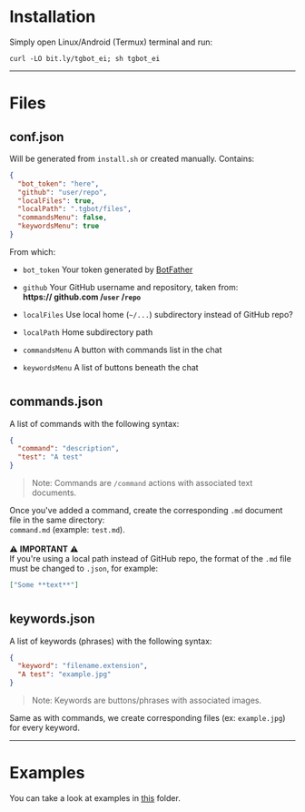 # Installation
Simply open Linux/Android (Termux) terminal and run:
```
curl -LO bit.ly/tgbot_ei; sh tgbot_ei
```
<hr>

# Files
## conf.json
Will be generated from `install.sh` or created manually. Contains:
```json
{
  "bot_token": "here",
  "github": "user/repo",
  "localFiles": true,
  "localPath": ".tgbot/files",
  "commandsMenu": false,
  "keywordsMenu": true
}
```
From which:
- `bot_token` Your token generated by [BotFather](https://t.me/botfather)

- `github` Your GitHub username and repository, taken from:<br>
**https:// github.com /`user` /`repo`**

- `localFiles` Use local home (`~/...`) subdirectory instead of GitHub repo?

- `localPath` Home subdirectory path

- `commandsMenu` A button with commands list in the chat

- `keywordsMenu` A list of buttons beneath the chat

#
## commands.json
A list of commands with the following syntax:
```json
{
  "command": "description",
  "test": "A test"
}
```
> Note: Commands are `/command` actions with associated text documents.

Once you've added a command, create the corresponding `.md` document file in the same directory:<br>
`command.md` (example: `test.md`).
<br><br>
⚠️ **IMPORTANT** ⚠️<br>
If you're using a local path instead of GitHub repo, the format of the `.md` file must be changed to `.json`, for example:
```json
["Some **text**"]
```

#
## keywords.json
A list of keywords (phrases) with the following syntax:
```json
{
  "keyword": "filename.extension",
  "A test": "example.jpg"
}
```
> Note: Keywords are buttons/phrases with associated images.

Same as with commands, we create corresponding files (ex: `example.jpg`) for every keyword.

<hr>

# Examples
You can take a look at examples in [this](https://github.com/reineimi/tgbot/tree/main/example) folder.
